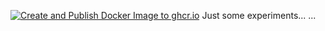 [![Create and Publish Docker Image to ghcr.io](https://github.com/matgoebl/test/actions/workflows/publish.yml/badge.svg)](https://github.com/matgoebl/test/actions/workflows/publish.yml)
Just some experiments...
...


